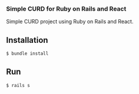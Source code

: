 ### Simple CURD for Ruby on Rails and React
Simple CURD project using Ruby on Rails and React.

## Installation
```bash
$ bundle install
```

## Run
```bash
$ rails s
```